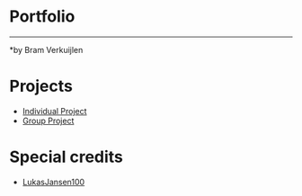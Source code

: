 # Portfolio
***

*by Bram Verkuijlen

# Projects
- [Individual Project](https://github.com/Phantom-works)
- [Group Project](https://github.com/Null-Not-Found)

# Special credits
- [LukasJansen100](https://github.com/LukasJansen100/Portfolio-S3)
